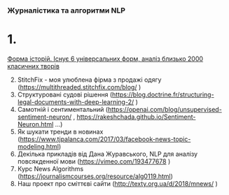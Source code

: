 ### Журналістика та алгоритми NLP




# 1.  
[Форма історій. Існує 6 універсальних форм, аналіз близько 2000 класичних творів](http://www.bbc.com/culture/story/20180525-every-story-in-the-world-has-one-of-these-six-basic-plots) 



2. StitchFix - моя улюблена фірма з продажі одягу (https://multithreaded.stitchfix.com/blog/ ) 
3. Структуровані судові рішення (https://blog.doctrine.fr/structuring-legal-documents-with-deep-learning-2/ ) 
4. Самотній і сентиментальний (https://openai.com/blog/unsupervised-sentiment-neuron/ , https://rakeshchada.github.io/Sentiment-Neuron.html …) 
5. Як шукати тренди в новинах (https://www.tjpalanca.com/2017/03/facebook-news-topic-modeling.html) 
6. Декілька прикладів від Дана Журавського, NLP для аналізу повсякденної мови (https://vimeo.com/193477678 ) 
7. Курс News Algorithms (https://journalismcourses.org/resource/alg0119.html) 
8. Наш проект про сміттєві сайти (http://texty.org.ua/d/2018/mnews/ )
